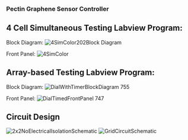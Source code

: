 ### Pectin Graphene Sensor Controller

## 4 Cell Simultaneous Testing Labview Program:

Block Diagram:
![4SimColor202Block Diagram](https://github.com/user-attachments/assets/4a9790a3-5082-486f-8850-ef779d00bbe3)


Front Panel:
![4SimColor](https://github.com/user-attachments/assets/037adfe8-9a50-41eb-a99c-81dab286f55c)


## Array-based Testing Labview Program:

Block Diagram:
![DialWithTimerBlockDiagram 755](https://github.com/asaju67/Pectin_Sensor_Controller/assets/65925862/0b660cd6-1e82-43d1-99f9-1d68a8a2d1fe)

Front Panel:
![DialTimedFrontPanel 747](https://github.com/asaju67/Pectin_Sensor_Controller/assets/65925862/5180fc34-c6e6-4f08-a8a6-2e9d8535107f)


## Circuit Design


![2x2NoElectricalIsolationSchematic](https://github.com/asaju67/Pectin_Sensor_Controller/assets/65925862/5ac25dda-2968-4168-ab02-344e25b6ed08)   ![GridCircuitSchematic](https://github.com/asaju67/Pectin_Sensor_Controller/assets/65925862/31149998-1f47-4f2d-b70a-c7924ea0fb35)
